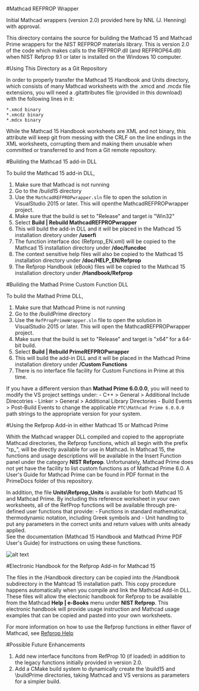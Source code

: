 #Mathcad REFPROP Wrapper

Initial Mathcad wrappers (version 2.0) provided here by NNL (J. Henning) with approval. 

This directory contains the source for building the Mathcad 15 and Mathcad Prime wrappers for the NIST REFPROP materials library.   This is version 2.0 of the code which makes calls to the REFPROP.dll (and REFPROP64.dll) when NIST Refprop 9.1 or later is installed on the Windows 10 computer.

#Using This Directory as a Git Repository

In order to properly transfer the Mathcad 15 Handbook and Units directory, which consists of many Mathcad worksheets with the .xmcd and .mcdx file extensions, you will need a .gitattributes file (provided in this download) with the following lines in it:  

    *.xmcd binary
    *.xmcdz binary
    *.mdcx binary

While the Mathcad 15 Handbook worksheets are XML and not binary, this attribute will keep git from messing with the CRLF on the line endings in the XML worksheets, corrupting them and making them unusable when committed or transferred to and from a Git remote repository.	

#Building the Mathcad 15 add-in DLL

To build the Mathcad 15 add-in DLL, 

1. Make sure that Mathcad is not running
2. Go to the /build15 directory
3. Use the `MathcadREFPROPwrapper.sln` file to open the solution in VisualStudio 2015 or later.  This will openthe MathcadREFPROPwrapper project. 
4. Make sure that the build is set to "Release" and target is "Win32"
5. Select **Build | Rebuild MathcadREFPROPwrapper**
6. This will build the add-in DLL and it will be placed in the Mathcad 15 installation diretory under **/userfi**
7. The function interface doc (Refprop_EN.xml) will be copied to the Mathcad 15 installation directory under **/doc/funcdoc**
8. The context sensitive help files will also be copied to the Mathcad 15 installation directory under **/doc/HELP_EN/Refprop**
9. The Refprop Handbook (eBook) files will be copied to the Mathcad 15 installation directory under **/Handbook/Refprop**

#Building the Mathad Prime Custom Function DLL

To build the Mathad Prime DLL,

1. Make sure that Mathcad Prime is not running
2. Go to the /buildPrime directory
3. Use the `RefPropPrimeWrapper.sln` file to open the solution in VisualStudio 2015 or later.  This will open the MathcadREFPROPwrapper project. 
4. Make sure that the build is set to "Release" and target is "x64" for a 64-bit build.
5. Select **Build | Rebuild PrimeREFPROPwrapper**
6. This will build the add-in DLL and it will be placed in the Mathcad Prime installation diretory under **/Custom Functions**
7. There is no interface file facility for Custom Functions in Prime at this time.

If you have a different version than **Mathad Prime 6.0.0.0**, you will need to modify the VS project settings under:
    - C++ > General > Additional Include Direcotries
    - Linker > General > Additional Library Directories
    - Build Events > Post-Build Events
to change the applicable `PTC\Mathcad Prime 6.0.0.0` path strings to the appropriate version for your system.

#Using the Refprop Add-in in either Mathcad 15 or Mathcad Prime

Whith the Mathcad wrapper DLL compiled and copied to the appropriate Mathcad directories, the Refprop functions,
which all begin with the prefix "rp_", will be directly available for use in Mathcad.  In Mathcad 15, the functions
and usage descriptions will be available in the Insert Function panel under the category **NIST Refprop**.
Unfortunately, Mathcad Prime does not yet have the facility to list custom functions as of Mathcad Prime 6.0.  A User's Guide
for Mathcad Prime can be found in PDF format in the PrimeDocs folder of this repository.  
  
In addition, the file **Units\Refprop_Units** is available for both Mathcad 15 and Mathcad Prime.  By including this reference worksheet in your own worksheets, all of the RefProp functions will be available through pre-defined user functions that provide:
    - Functions in standard mathematical, thermodynamic notation, including Greek symbols and
    - Unit handling to put any parameters in the correct units and return values with units already applied.  
See the documentation (Mathcad 15 Handbook and Mathcad Prime PDF User's Guide) for instructions on using these functions.

![alt text](imgs/Screenshot-Units.png "Units Screenshot") 
 
#Electronic Handbook for the Refprop Add-in for Mathcad 15

The files in the /Handbook directory can be copied into the /Handbook subdirectory in the Mahtcad 15 installation path.  This copy procedure happens automatically when you compile and link the Mathcad Add-in DLL.  These files will allow the electonic handbook for Refprop to be available from the Mathcad **Help | e-Books** menu under **NIST Refprop**.  This electronic handbook will provide usage instruction and Mathcad usage examples that can be copied and pasted into your own worksheets.
  
For more information on how to use the Refprop functions in either flavor of Mathcad, see [Refprop Help](./doc/HELP_EN/Refprop/RefpropHelp.htm)  

#Possible Future Enhancements

1. Add new interface funcitons from RefProp 10 (if loaded) in addition to the legacy functions initially provided in version 2.0.
2. Add a CMake build system to dynamically create the \build15 and \buildPrime directories, taking Mathcad and VS versions as parameters for a simpler build.


